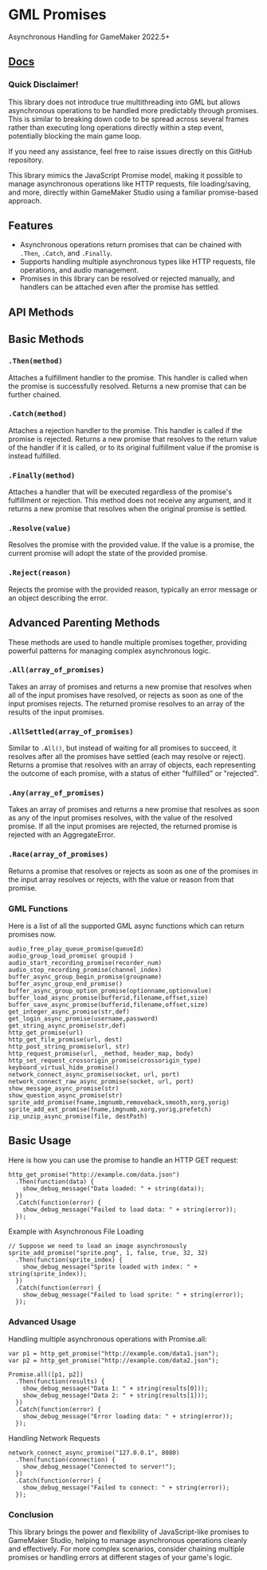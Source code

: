 # GML Promises
Asynchronous Handling for GameMaker 2022.5+

## [Docs](https://tinkerer-red.github.io/GML-Promise/#/1.0/)

### Quick Disclaimer!
This library does not introduce true multithreading into GML but allows asynchronous operations to be handled more predictably through promises. This is similar to breaking down code to be spread across several frames rather than executing long operations directly within a step event, potentially blocking the main game loop.

If you need any assistance, feel free to raise issues directly on this GitHub repository.

This library mimics the JavaScript Promise model, making it possible to manage asynchronous operations like HTTP requests, file loading/saving, and more, directly within GameMaker Studio using a familiar promise-based approach.

## Features
- Asynchronous operations return promises that can be chained with `.Then`, `.Catch`, and `.Finally`.
- Supports handling multiple asynchronous types like HTTP requests, file operations, and audio management.
- Promises in this library can be resolved or rejected manually, and handlers can be attached even after the promise has settled.

## API Methods
## Basic Methods

### `.Then(method)`
Attaches a fulfillment handler to the promise. This handler is called when the promise is successfully resolved. Returns a new promise that can be further chained.

### `.Catch(method)`
Attaches a rejection handler to the promise. This handler is called if the promise is rejected. Returns a new promise that resolves to the return value of the handler if it is called, or to its original fulfillment value if the promise is instead fulfilled.

### `.Finally(method)`
Attaches a handler that will be executed regardless of the promise's fulfillment or rejection. This method does not receive any argument, and it returns a new promise that resolves when the original promise is settled.

### `.Resolve(value)`
Resolves the promise with the provided value. If the value is a promise, the current promise will adopt the state of the provided promise.

### `.Reject(reason)`
Rejects the promise with the provided reason, typically an error message or an object describing the error.

## Advanced Parenting Methods

These methods are used to handle multiple promises together, providing powerful patterns for managing complex asynchronous logic.

### `.All(array_of_promises)`
Takes an array of promises and returns a new promise that resolves when all of the input promises have resolved, or rejects as soon as one of the input promises rejects. The returned promise resolves to an array of the results of the input promises.

### `.AllSettled(array_of_promises)`
Similar to `.All()`, but instead of waiting for all promises to succeed, it resolves after all the promises have settled (each may resolve or reject). Returns a promise that resolves with an array of objects, each representing the outcome of each promise, with a status of either "fulfilled" or "rejected".

### `.Any(array_of_promises)`
Takes an array of promises and returns a new promise that resolves as soon as any of the input promises resolves, with the value of the resolved promise. If all the input promises are rejected, the returned promise is rejected with an AggregateError.

### `.Race(array_of_promises)`
Returns a promise that resolves or rejects as soon as one of the promises in the input array resolves or rejects, with the value or reason from that promise.

### GML Functions
Here is a list of all the supported GML async functions which can return promises now.
```gml
audio_free_play_queue_promise(queueId)
audio_group_load_promise( groupid )
audio_start_recording_promise(recorder_num)
audio_stop_recording_promise(channel_index)
buffer_async_group_begin_promise(groupname)
buffer_async_group_end_promise()
buffer_async_group_option_promise(optionname,optionvalue)
buffer_load_async_promise(bufferid,filename,offset,size)
buffer_save_async_promise(bufferid,filename,offset,size)
get_integer_async_promise(str,def)
get_login_async_promise(username,password)
get_string_async_promise(str,def)
http_get_promise(url)
http_get_file_promise(url, dest)
http_post_string_promise(url, str)
http_request_promise(url, _method, header_map, body)
http_set_request_crossorigin_promise(crossorigin_type)
keyboard_virtual_hide_promise()
network_connect_async_promise(socket, url, port)
network_connect_raw_async_promise(socket, url, port)
show_message_async_promise(str)
show_question_async_promise(str)
sprite_add_promise(fname,imgnumb,removeback,smooth,xorg,yorig)
sprite_add_ext_promise(fname,imgnumb,xorg,yorig,prefetch)
zip_unzip_async_promise(file, destPath)
```

## Basic Usage
Here is how you can use the promise to handle an HTTP GET request:

```gml
http_get_promise("http://example.com/data.json")
  .Then(function(data) {
    show_debug_message("Data loaded: " + string(data));
  })
  .Catch(function(error) {
    show_debug_message("Failed to load data: " + string(error));
  });
```
Example with Asynchronous File Loading
```gml
// Suppose we need to load an image asynchronously
sprite_add_promise("sprite.png", 1, false, true, 32, 32)
  .Then(function(sprite_index) {
    show_debug_message("Sprite loaded with index: " + string(sprite_index));
  })
  .Catch(function(error) {
    show_debug_message("Failed to load sprite: " + string(error));
  });
```

### Advanced Usage
Handling multiple asynchronous operations with Promise.all:
```gml
var p1 = http_get_promise("http://example.com/data1.json");
var p2 = http_get_promise("http://example.com/data2.json");

Promise.all([p1, p2])
  .Then(function(results) {
    show_debug_message("Data 1: " + string(results[0]));
    show_debug_message("Data 2: " + string(results[1]));
  })
  .Catch(function(error) {
    show_debug_message("Error loading data: " + string(error));
  });
```
Handling Network Requests
```gml
network_connect_async_promise("127.0.0.1", 8080)
  .Then(function(connection) {
    show_debug_message("Connected to server!");
  })
  .Catch(function(error) {
    show_debug_message("Failed to connect: " + string(error));
  });
```
### Conclusion
This library brings the power and flexibility of JavaScript-like promises to GameMaker Studio, helping to manage asynchronous operations cleanly and effectively. For more complex scenarios, consider chaining multiple promises or handling errors at different stages of your game's logic.
